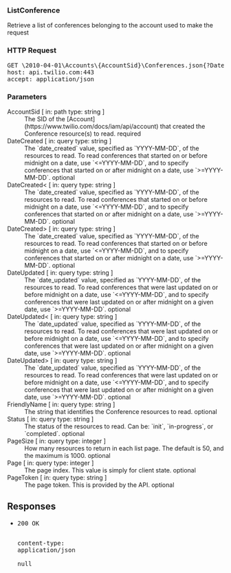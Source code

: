 <!DOCTYPE html><html><head><title></title><link rel="stylesheet" href="./OpenApi.css"/><meta charset="utf-8"/><meta name="viewport" content="width=device-width, initial-scale=1"/></head><body><article><section class="requestOverview"><h1 class="request-summary">ListConference</h1><p class="request-description">Retrieve a list of conferences belonging to the account used to make the request</p></section><section class="http"><h3>HTTP Request</h3><pre class="http-example"><span class="request-line">GET</span> <span class="http-target">\2010-04-01\Accounts\{AccountSid}\Conferences.json{?DateCreated*,DateCreated%3C*,DateCreated%3E*,DateUpdated*,DateUpdated%3C*,DateUpdated%3E*,FriendlyName*,Status*,PageSize*,Page*,PageToken*}</span> <span class="http-version">HTTP/1.1</span>&#xA;<span class="header-line">host</span>: <span class="header-value">api.twilio.com:443</span>&#xA;<span class="header-line">accept</span>: <span class="header-value">application/json</span>&#xA;</pre></section><dl class="parameters"><h3>Parameters</h3><dt class="parameter"><span class="parameter-name">AccountSid</span> [ in: <span class="parameter-location">path</span> type: <span class="parameter-type">string</span> ]</dt><dd class="parameter"><span class="parameter-description">The SID of the [Account](https://www.twilio.com/docs/iam/api/account) that created the Conference resource(s) to read.</span> <span class="parameter-required">required</span></dd><dt class="parameter"><span class="parameter-name">DateCreated</span> [ in: <span class="parameter-location">query</span> type: <span class="parameter-type">string</span> ]</dt><dd class="parameter"><span class="parameter-description">The `date_created` value, specified as `YYYY-MM-DD`, of the resources to read. To read conferences that started on or before midnight on a date, use `<=YYYY-MM-DD`, and to specify  conferences that started on or after midnight on a date, use `>=YYYY-MM-DD`.</span> <span class="parameter-required">optional</span></dd><dt class="parameter"><span class="parameter-name">DateCreated&lt;</span> [ in: <span class="parameter-location">query</span> type: <span class="parameter-type">string</span> ]</dt><dd class="parameter"><span class="parameter-description">The `date_created` value, specified as `YYYY-MM-DD`, of the resources to read. To read conferences that started on or before midnight on a date, use `<=YYYY-MM-DD`, and to specify  conferences that started on or after midnight on a date, use `>=YYYY-MM-DD`.</span> <span class="parameter-required">optional</span></dd><dt class="parameter"><span class="parameter-name">DateCreated&gt;</span> [ in: <span class="parameter-location">query</span> type: <span class="parameter-type">string</span> ]</dt><dd class="parameter"><span class="parameter-description">The `date_created` value, specified as `YYYY-MM-DD`, of the resources to read. To read conferences that started on or before midnight on a date, use `<=YYYY-MM-DD`, and to specify  conferences that started on or after midnight on a date, use `>=YYYY-MM-DD`.</span> <span class="parameter-required">optional</span></dd><dt class="parameter"><span class="parameter-name">DateUpdated</span> [ in: <span class="parameter-location">query</span> type: <span class="parameter-type">string</span> ]</dt><dd class="parameter"><span class="parameter-description">The `date_updated` value, specified as `YYYY-MM-DD`, of the resources to read. To read conferences that were last updated on or before midnight on a date, use `<=YYYY-MM-DD`, and to specify conferences that were last updated on or after midnight on a given date, use  `>=YYYY-MM-DD`.</span> <span class="parameter-required">optional</span></dd><dt class="parameter"><span class="parameter-name">DateUpdated&lt;</span> [ in: <span class="parameter-location">query</span> type: <span class="parameter-type">string</span> ]</dt><dd class="parameter"><span class="parameter-description">The `date_updated` value, specified as `YYYY-MM-DD`, of the resources to read. To read conferences that were last updated on or before midnight on a date, use `<=YYYY-MM-DD`, and to specify conferences that were last updated on or after midnight on a given date, use  `>=YYYY-MM-DD`.</span> <span class="parameter-required">optional</span></dd><dt class="parameter"><span class="parameter-name">DateUpdated&gt;</span> [ in: <span class="parameter-location">query</span> type: <span class="parameter-type">string</span> ]</dt><dd class="parameter"><span class="parameter-description">The `date_updated` value, specified as `YYYY-MM-DD`, of the resources to read. To read conferences that were last updated on or before midnight on a date, use `<=YYYY-MM-DD`, and to specify conferences that were last updated on or after midnight on a given date, use  `>=YYYY-MM-DD`.</span> <span class="parameter-required">optional</span></dd><dt class="parameter"><span class="parameter-name">FriendlyName</span> [ in: <span class="parameter-location">query</span> type: <span class="parameter-type">string</span> ]</dt><dd class="parameter"><span class="parameter-description">The string that identifies the Conference resources to read.</span> <span class="parameter-required">optional</span></dd><dt class="parameter"><span class="parameter-name">Status</span> [ in: <span class="parameter-location">query</span> type: <span class="parameter-type">string</span> ]</dt><dd class="parameter"><span class="parameter-description">The status of the resources to read. Can be: `init`, `in-progress`, or `completed`.</span> <span class="parameter-required">optional</span></dd><dt class="parameter"><span class="parameter-name">PageSize</span> [ in: <span class="parameter-location">query</span> type: <span class="parameter-type">integer</span> ]</dt><dd class="parameter"><span class="parameter-description">How many resources to return in each list page. The default is 50, and the maximum is 1000.</span> <span class="parameter-required">optional</span></dd><dt class="parameter"><span class="parameter-name">Page</span> [ in: <span class="parameter-location">query</span> type: <span class="parameter-type">integer</span> ]</dt><dd class="parameter"><span class="parameter-description">The page index. This value is simply for client state.</span> <span class="parameter-required">optional</span></dd><dt class="parameter"><span class="parameter-name">PageToken</span> [ in: <span class="parameter-location">query</span> type: <span class="parameter-type">string</span> ]</dt><dd class="parameter"><span class="parameter-description">The page token. This is provided by the API.</span> <span class="parameter-required">optional</span></dd></dl><section class="responses"><h2>Responses</h2><ul class="responses"><li class="response"><pre class="http-example"><span class="status-line">200</span> <span class="status-description">OK</span>
<span class="header-line">content-type</span>: <span class="header-value">application/json</span>&#xA;&#xA;null</pre></li></ul></section></article></body></html>